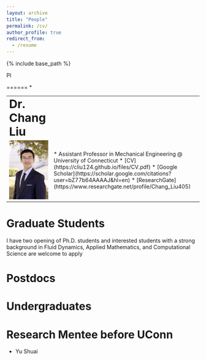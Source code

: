 ```yaml
---
layout: archive
title: "People"
permalink: /cv/
author_profile: true
redirect_from:
  - /resume
---
```


{% include base_path %}

PI

======
* 
<table border="0">
 <tr>
    <td><b style="font-size:30px">Dr. Chang Liu</b></td>
    <td><b style="font-size:30px"></b></td>
 </tr>
 <tr>
    <td><img src='/images/professional_Chang_Liu.jpg'></td>
    <td>
  * Assistant Professor in Mechanical Engineering @ University of Connecticut
  * [CV](https://cliu124.github.io/files/CV.pdf)
  * [Google Scholar](https://scholar.google.com/citations?user=bZ77b64AAAAJ&hl=en)
  * [ResearchGate](https://www.researchgate.net/profile/Chang_Liu405)</td>
 </tr>
</table>


Graduate Students
======
I have two opening of Ph.D. students and interested students with a strong background in Fluid Dynamics, Applied Mathematics, and Computational Science are welcome to apply

Postdocs
======

Undergraduates
======

Research Mentee before UConn
======
* Yu Shuai